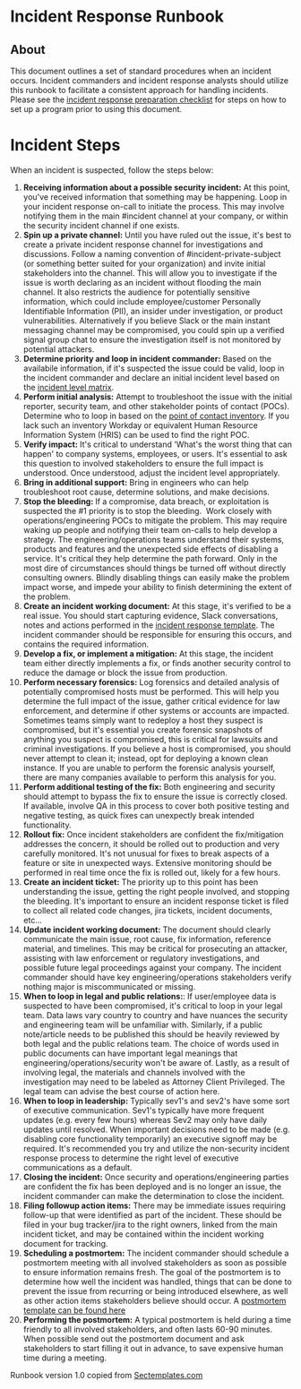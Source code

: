 # Incident Response Runbook

## About
This document outlines a set of standard procedures when an incident occurs. Incident commanders and incident response analysts should utilize this runbook to facilitate a consistent approach for handling incidents. Please see the <a href="./Incident_response_preparation_checklist.md">incident response preparation checklist</a> for steps on how to set up a program prior to using this document.

# Incident Steps
When an incident is suspected, follow the steps below:
1. <b>Receiving information about a possible security incident:</b> At this point, you've received information that something may be happening. Loop in your incident response on-call to initiate the process. This may involve notifying them in the main #incident channel at your company, or within the security incident channel if one exists. 
2. <b>Spin up a private channel:</b> Until you have ruled out the issue, it's best to create a private incident response channel for investigations and discussions. Follow a naming convention of #incident-private-subject (or something better suited for your organization) and invite initial stakeholders into the channel. This will allow you to investigate if the issue is worth declaring as an incident without flooding the main channel. It also restricts the audience for potentially sensitive information, which could include employee/customer Personally Identifiable Information (PII), an insider under investigation, or product vulnerabilities. Alternatively if you believe Slack or the main instant messaging channel may be compromised, you could spin up a verified signal group chat to ensure the investigation itself is not monitored by potential attackers.
3. <b>Determine priority and loop in incident commander:</b> Based on the availabile information, if it's suspected the issue could be valid, loop in the incident commander and declare an initial incident level based on the <a href="Incident_response_definitions_and_severity_levels.md">incident level matrix</A>. 
4. <b>Perform initial analysis:</b> Attempt to troubleshoot the issue with the initial reporter, security team, and other stakeholder points of contact (POCs). Determine who to loop in based on the <a href="./Incident_response_preparation_checklist.md">point of contact inventory</A>. If you lack such an inventory Workday or equivalent Human Resource Information System (HRIS) can be used to find the right POC.
5. <b>Verify impact:</b> It's critical to understand 'What's the worst thing that can happen' to company systems, employees, or users. It's essential to ask this question to involved stakeholders to ensure the full impact is understood. Once understood, adjust the incident level appropriately.
6. <b>Bring in additional support:</b> Bring in engineers who can help troubleshoot root cause, determine solutions, and make decisions. 
7. <b>Stop the bleeding: </b> If a compromise, data breach, or exploitation is suspected the #1 priority is to stop the bleeding.  Work closely with operations/engineering POCs to mitigate the problem. This may require waking up people and notifying their team on-calls to help develop a strategy. The engineering/operations teams understand their systems, products and features and the unexpected side effects of disabling a service. It's critical they help determine the path forward. Only in the most dire of circumstances should things be turned off without directly consulting owners. Blindly disabling things can easily make the problem impact worse, and impede your ability to finish determining the extent of the problem.
8. <b>Create an incident working document:</b> At this stage, it's verified to be a real issue. You should start capturing evidence, Slack conversations, notes and actions performed in the <a href="./Security_incident_working_document_template.md">incident response template</A>. The incident commander should be responsible for ensuring this occurs, and contains the required information. 
9. <b>Develop a fix, or implement a mitigation:</b> At this stage, the incident team either directly implements a fix, or finds another security control to reduce the damage or block the issue from production.
10. <b>Perform necessary forensics:</b> Log forensics and detailed analysis of potentially compromised hosts must be performed. This will help you determine the full impact of the issue, gather critical evidence for law enforcement, and determine if other systems or accounts are impacted. Sometimes teams simply want to redeploy a host they suspect is compromised, but it's essential you create forensic snapshots of anything you suspect is compromised, this is critical for lawsuits and criminal investigations. If you believe a host is compromised, you should never attempt to clean it; instead, opt for deploying a known clean instance. If you are unable to perform the forensic analysis yourself, there are many companies available to perform this analysis for you.
11. <b>Perform additional testing of the fix:</b> Both engineering and security should attempt to bypass the fix to ensure the issue is correctly closed. If available, involve QA in this process to cover both positive testing and negative testing, as quick fixes can unexpectly break intended functionality.
12. <b>Rollout fix:</b> Once incident stakeholders are confident the fix/mitigation addresses the concern, it should be rolled out to production and very carefully monitored. It's not unusual for fixes to break aspects of a feature or site in unexpected ways. Extensive monitoring should be performed in real time once the fix is rolled out, likely for a few hours.
13. <b>Create an incident ticket:</b> The priority up to this point has been understanding the issue, getting the right people involved, and stopping the bleeding. It's important to ensure an incident response ticket is filed to collect all related code changes, jira tickets, incident documents, etc... 
14. <b>Update incident working document:</b> The document should clearly communicate the main issue, root cause, fix information, reference material, and timelines. This may be critical for prosecuting an attacker, assisting with law enforcement or regulatory investigations, and possible future legal proceedings against your company. The incident commander should have key engineering/operations stakeholders verify nothing major is miscommunicated or missing.
15. <b>When to loop in legal and public relations:</b>: If user/employee data is suspected to have been compromised, it's critical to loop in your legal team. Data laws vary country to country and have nuances the security and engineering team will be unfamiliar with. Similarly, if a public note/article needs to be published this should be heavily reviewed by both legal and the public relations team. The choice of words used in public documents can have important legal meanings that engineering/operations/security won't be aware of. Lastly, as a result of involving legal, the materials and channels involved with the investigation may need to be labeled as Attorney Client Privileged. The legal team can advise the best course of action here. 
16. <b>When to loop in leadership:</b> Typically sev1's and sev2's have some sort of executive communication. Sev1's typically have more frequent updates (e.g. every few hours) whereas Sev2 may only have daily updates until resolved. When important decisions need to be made (e.g. disabling core functionality temporarily) an executive signoff may be required. It's recommended you try and utilize the non-security incident response process to determine the right level of executive communications as a default.
17. <b>Closing the incident:</B> Once security and operations/engineering parties are confident the fix has been deployed and is no longer an issue, the incident commander can make the determination to close the incident. 
18. <b>Filing followup action items:</b> There may be immediate issues requiring follow-up that were identified as part of the incident. These should be filed in your bug tracker/jira to the right owners, linked from the main incident ticket, and may be contained within the incident working document for tracking. 
29. <b>Scheduling a postmortem:</B> The incident commander should schedule a postmortem meeting with all involved stakeholders as soon as possible to ensure information remains fresh. The goal of the postmortem is to determine how well the incident was handled, things that can be done to prevent the issue from recurring or being introduced elsewhere, as well as other action items stakeholders believe should occur. A <a href="./Security_incident_blameless_postmortem_template.md">postmortem template can be found here</a>
20. <b>Performing the postmortem:</b> A typical postmortem is held during a time friendly to all involved stakeholders, and often lasts 60-90 minutes. When possible send out the postmortem document and ask stakeholders to start filling it out in advance, to save expensive human time during a meeting.  

Runbook version 1.0 copied from [Sectemplates.com](https://www.sectemplates.com)
